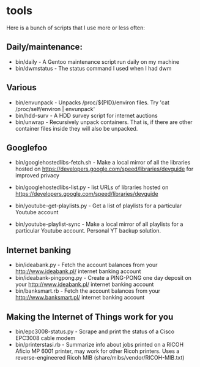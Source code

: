 # tools

Here is a bunch of scripts that I use more or less often:

## Daily/maintenance:

* bin/daily - A Gentoo maintenance script run daily on my machine
* bin/dwmstatus - The status command I used when I had dwm

## Various
* bin/envunpack - Unpacks /proc/${PID}/environ files. Try 'cat /proc/self/environ | envunpack'
* bin/hdd-surv - A HDD survey script for internet auctions
* bin/unwrap - Recursively unpack containers. That is, if there are other container files inside they will also be unpacked.

## Googlefoo
* bin/googlehostedlibs-fetch.sh - Make a local mirror of all the libraries hosted on https://developers.google.com/speed/libraries/devguide for improved privacy
* bin/googlehostedlibs-list.py - list URLs of libraries hosted on https://developers.google.com/speed/libraries/devguide

* bin/youtube-get-playlists.py - Get a list of playlists for a particular Youtube account
* bin/youtube-playlist-sync - Make a local mirror of all playlists for a particular Youtube account. Personal YT backup solution.

## Internet banking

* bin/ideabank.py - Fetch the account balances from your http://www.ideabank.pl/ internet banking account
* bin/ideabank-pingpong.py - Create a PING-PONG one day deposit on your http://www.ideabank.pl/ internet banking account
* bin/banksmart.rb - Fetch the account balances from your http://www.banksmart.pl/ internet banking account

## Making the Internet of Things work for you
* bin/epc3008-status.py - Scrape and print the status of a Cisco EPC3008 cable modem
* bin/printerstasi.rb - Summarize info about jobs printed on a RICOH Aficio MP 6001 printer, may work for other Ricoh printers. Uses a reverse-engineered Ricoh MIB (share/mibs/vendor/RICOH-MIB.txt)

